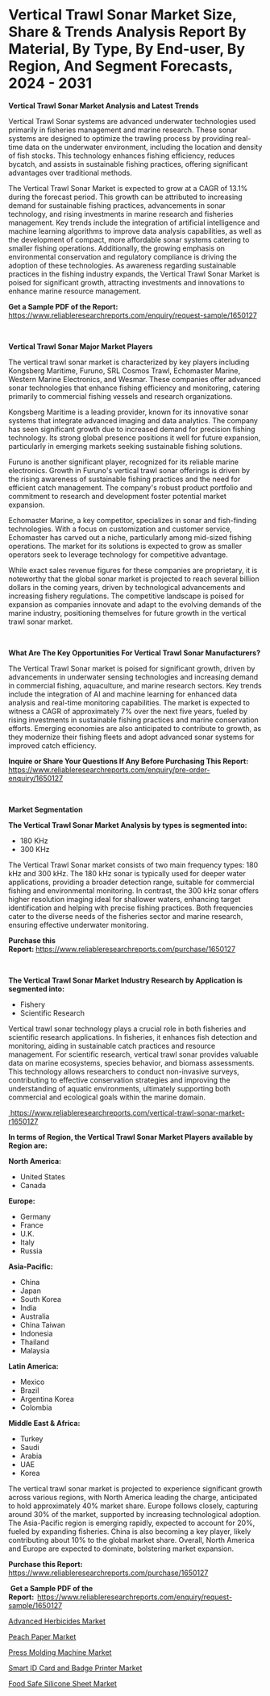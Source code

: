 <p><h1>Vertical Trawl Sonar Market Size, Share & Trends Analysis Report By Material, By Type, By End-user, By Region, And Segment Forecasts, 2024 - 2031</h1></p><p><strong>Vertical Trawl Sonar Market Analysis and Latest Trends</strong></p>
<p><p>Vertical Trawl Sonar systems are advanced underwater technologies used primarily in fisheries management and marine research. These sonar systems are designed to optimize the trawling process by providing real-time data on the underwater environment, including the location and density of fish stocks. This technology enhances fishing efficiency, reduces bycatch, and assists in sustainable fishing practices, offering significant advantages over traditional methods.</p><p>The Vertical Trawl Sonar Market is expected to grow at a CAGR of 13.1% during the forecast period. This growth can be attributed to increasing demand for sustainable fishing practices, advancements in sonar technology, and rising investments in marine research and fisheries management. Key trends include the integration of artificial intelligence and machine learning algorithms to improve data analysis capabilities, as well as the development of compact, more affordable sonar systems catering to smaller fishing operations. Additionally, the growing emphasis on environmental conservation and regulatory compliance is driving the adoption of these technologies. As awareness regarding sustainable practices in the fishing industry expands, the Vertical Trawl Sonar Market is poised for significant growth, attracting investments and innovations to enhance marine resource management.</p></p>
<p><strong>Get a Sample PDF of the Report:&nbsp;</strong> <a href="https://www.reliableresearchreports.com/enquiry/request-sample/1650127?utm_campaign=121&utm_medium=2&utm_source=Github&utm_content=ia&utm_term=26092024&utm_id=vertical-trawl-sonar">https://www.reliableresearchreports.com/enquiry/request-sample/1650127</a></p>
<p>&nbsp;</p>
<p><strong>Vertical Trawl Sonar Major Market Players</strong></p>
<p><p>The vertical trawl sonar market is characterized by key players including Kongsberg Maritime, Furuno, SRL Cosmos Trawl, Echomaster Marine, Western Marine Electronics, and Wesmar. These companies offer advanced sonar technologies that enhance fishing efficiency and monitoring, catering primarily to commercial fishing vessels and research organizations.</p><p>Kongsberg Maritime is a leading provider, known for its innovative sonar systems that integrate advanced imaging and data analytics. The company has seen significant growth due to increased demand for precision fishing technology. Its strong global presence positions it well for future expansion, particularly in emerging markets seeking sustainable fishing solutions.</p><p>Furuno is another significant player, recognized for its reliable marine electronics. Growth in Furuno's vertical trawl sonar offerings is driven by the rising awareness of sustainable fishing practices and the need for efficient catch management. The company's robust product portfolio and commitment to research and development foster potential market expansion.</p><p>Echomaster Marine, a key competitor, specializes in sonar and fish-finding technologies. With a focus on customization and customer service, Echomaster has carved out a niche, particularly among mid-sized fishing operations. The market for its solutions is expected to grow as smaller operators seek to leverage technology for competitive advantage.</p><p>While exact sales revenue figures for these companies are proprietary, it is noteworthy that the global sonar market is projected to reach several billion dollars in the coming years, driven by technological advancements and increasing fishery regulations. The competitive landscape is poised for expansion as companies innovate and adapt to the evolving demands of the marine industry, positioning themselves for future growth in the vertical trawl sonar market.</p></p>
<p>&nbsp;</p>
<p><strong>What Are The Key Opportunities For Vertical Trawl Sonar Manufacturers?</strong></p>
<p><p>The Vertical Trawl Sonar market is poised for significant growth, driven by advancements in underwater sensing technologies and increasing demand in commercial fishing, aquaculture, and marine research sectors. Key trends include the integration of AI and machine learning for enhanced data analysis and real-time monitoring capabilities. The market is expected to witness a CAGR of approximately 7% over the next five years, fueled by rising investments in sustainable fishing practices and marine conservation efforts. Emerging economies are also anticipated to contribute to growth, as they modernize their fishing fleets and adopt advanced sonar systems for improved catch efficiency.</p></p>
<p><strong>Inquire or Share Your Questions If Any Before Purchasing This Report:</strong> <a href="https://www.reliableresearchreports.com/enquiry/pre-order-enquiry/1650127?utm_campaign=121&utm_medium=2&utm_source=Github&utm_content=ia&utm_term=26092024&utm_id=vertical-trawl-sonar">https://www.reliableresearchreports.com/enquiry/pre-order-enquiry/1650127</a></p>
<p>&nbsp;</p>
<p><strong>Market Segmentation</strong></p>
<p><strong>The Vertical Trawl Sonar Market Analysis by types is segmented into:</strong></p>
<p><ul><li>180 KHz</li><li>300 KHz</li></ul></p>
<p><p>The Vertical Trawl Sonar market consists of two main frequency types: 180 kHz and 300 kHz. The 180 kHz sonar is typically used for deeper water applications, providing a broader detection range, suitable for commercial fishing and environmental monitoring. In contrast, the 300 kHz sonar offers higher resolution imaging ideal for shallower waters, enhancing target identification and helping with precise fishing practices. Both frequencies cater to the diverse needs of the fisheries sector and marine research, ensuring effective underwater monitoring.</p></p>
<p><strong>Purchase this Report:&nbsp;</strong><a href="https://www.reliableresearchreports.com/purchase/1650127?utm_campaign=121&utm_medium=2&utm_source=Github&utm_content=ia&utm_term=26092024&utm_id=vertical-trawl-sonar">https://www.reliableresearchreports.com/purchase/1650127</a></p>
<p>&nbsp;</p>
<p><strong>The Vertical Trawl Sonar Market Industry Research by Application is segmented into:</strong></p>
<p><ul><li>Fishery</li><li>Scientific Research</li></ul></p>
<p><p>Vertical trawl sonar technology plays a crucial role in both fisheries and scientific research applications. In fisheries, it enhances fish detection and monitoring, aiding in sustainable catch practices and resource management. For scientific research, vertical trawl sonar provides valuable data on marine ecosystems, species behavior, and biomass assessments. This technology allows researchers to conduct non-invasive surveys, contributing to effective conservation strategies and improving the understanding of aquatic environments, ultimately supporting both commercial and ecological goals within the marine domain.</p></p>
<p><a href="https://www.reliableresearchreports.com/vertical-trawl-sonar-market-r1650127?utm_campaign=121&utm_medium=2&utm_source=Github&utm_content=ia&utm_term=26092024&utm_id=vertical-trawl-sonar">&nbsp;https://www.reliableresearchreports.com/vertical-trawl-sonar-market-r1650127</a></p>
<p><strong>In terms of Region, the Vertical Trawl Sonar Market Players available by Region are:</strong></p>
<p>
    <p> <strong> North America: </strong>
        <ul>
            <li>United States</li>
            <li>Canada</li>
        </ul>
        </p> 
    <p> <strong> Europe: </strong>
        <ul>
            <li>Germany</li>
            <li>France</li>
            <li>U.K.</li>
            <li>Italy</li>
            <li>Russia</li>
        </ul>
        </p> 
    <p> <strong> Asia-Pacific: </strong>
        <ul>
            <li>China</li>
            <li>Japan</li>
            <li>South Korea</li>
            <li>India</li>
            <li>Australia</li>
            <li>China Taiwan</li>
            <li>Indonesia</li>
            <li>Thailand</li>
            <li>Malaysia</li>
        </ul>
        </p> 
    <p> <strong> Latin America: </strong>
        <ul>
            <li>Mexico</li>
            <li>Brazil</li>
            <li>Argentina Korea</li>
            <li>Colombia</li>
        </ul>
        </p> 
    <p> <strong> Middle East & Africa: </strong>
        <ul>
            <li>Turkey</li>
            <li>Saudi</li>
            <li>Arabia</li>
            <li>UAE</li>
            <li>Korea</li>
        </ul>
    </p>
    </p>
<p><p>The vertical trawl sonar market is projected to experience significant growth across various regions, with North America leading the charge, anticipated to hold approximately 40% market share. Europe follows closely, capturing around 30% of the market, supported by increasing technological adoption. The Asia-Pacific region is emerging rapidly, expected to account for 20%, fueled by expanding fisheries. China is also becoming a key player, likely contributing about 10% to the global market share. Overall, North America and Europe are expected to dominate, bolstering market expansion.</p></p>
<p><strong>Purchase this Report: </strong><a href="https://www.reliableresearchreports.com/purchase/1650127?utm_campaign=121&utm_medium=2&utm_source=Github&utm_content=ia&utm_term=26092024&utm_id=vertical-trawl-sonar">https://www.reliableresearchreports.com/purchase/1650127</a></p>
<p>&nbsp;<strong>Get a Sample PDF of the Report:&nbsp;&nbsp;</strong><a href="https://www.reliableresearchreports.com/enquiry/request-sample/1650127?utm_campaign=121&utm_medium=2&utm_source=Github&utm_content=ia&utm_term=26092024&utm_id=vertical-trawl-sonar">https://www.reliableresearchreports.com/enquiry/request-sample/1650127</a></p>
<p><strong></strong></p>
<p><p><a href="https://github.com/mauripalmi/Market-Research-Report-List-5/blob/main/advanced-herbicides-market.md?utm_campaign=121&utm_medium=2&utm_source=Github&utm_content=ia&utm_term=26092024&utm_id=vertical-trawl-sonar">Advanced Herbicides Market</a></p><p><a href="https://issuu.com/reportprime-2/docs/peach-paper-market-size-2030.pptx_a8622984476806?utm_campaign=121&utm_medium=2&utm_source=Github&utm_content=ia&utm_term=26092024&utm_id=vertical-trawl-sonar">Peach Paper Market</a></p><p><a href="https://www.linkedin.com/pulse/press-molding-machine-market-global-regional-analysis-focus-enp3e?trackingId=813uFtsXRTyyrTLwQ6OOQw%3D%3D&utm_campaign=121&utm_medium=2&utm_source=Github&utm_content=ia&utm_term=26092024&utm_id=vertical-trawl-sonar">Press Molding Machine Market</a></p><p><a href="https://github.com/RunaHaque64/Market-Research-Report-List-1/blob/main/smart-id-card-and-badge-printer-market.md?utm_campaign=121&utm_medium=2&utm_source=Github&utm_content=ia&utm_term=26092024&utm_id=vertical-trawl-sonar">Smart ID Card and Badge Printer Market</a></p><p><a href="https://issuu.com/reportprime-2/docs/food-safe-silicone-sheet-market-siz_a303d0b85599fb?utm_campaign=121&utm_medium=2&utm_source=Github&utm_content=ia&utm_term=26092024&utm_id=vertical-trawl-sonar">Food Safe Silicone Sheet Market</a></p></p>